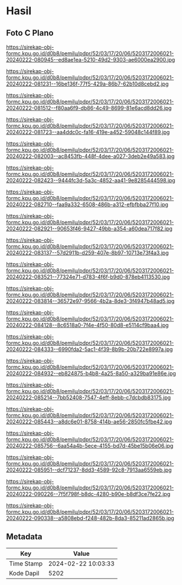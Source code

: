 # Hasil

## Foto C Plano

https://sirekap-obj-formc.kpu.go.id/d0b8/pemilu/pdpr/52/03/17/20/06/5203172006021-20240222-080945--ed8ae1ea-5210-49d2-9303-ae6000ea2900.jpg

https://sirekap-obj-formc.kpu.go.id/d0b8/pemilu/pdpr/52/03/17/20/06/5203172006021-20240222-081231--16be136f-77f5-429a-86b7-62b10d8cebd2.jpg

https://sirekap-obj-formc.kpu.go.id/d0b8/pemilu/pdpr/52/03/17/20/06/5203172006021-20240222-081512--f80aa6f9-db86-4c49-8699-81e6acd8dd26.jpg

https://sirekap-obj-formc.kpu.go.id/d0b8/pemilu/pdpr/52/03/17/20/06/5203172006021-20240222-081723--aa4ddc0c-fa16-419e-a452-59048c144f89.jpg

https://sirekap-obj-formc.kpu.go.id/d0b8/pemilu/pdpr/52/03/17/20/06/5203172006021-20240222-082003--ac8453fb-448f-4dee-a027-3deb2e49a583.jpg

https://sirekap-obj-formc.kpu.go.id/d0b8/pemilu/pdpr/52/03/17/20/06/5203172006021-20240222-082423--9444fc3d-5a3c-4852-aa41-9e8285444598.jpg

https://sirekap-obj-formc.kpu.go.id/d0b8/pemilu/pdpr/52/03/17/20/06/5203172006021-20240222-082710--faa9a332-6508-486b-a312-efbfbba27f10.jpg

https://sirekap-obj-formc.kpu.go.id/d0b8/pemilu/pdpr/52/03/17/20/06/5203172006021-20240222-082921--90653f46-9427-49bb-a354-a60dea717f82.jpg

https://sirekap-obj-formc.kpu.go.id/d0b8/pemilu/pdpr/52/03/17/20/06/5203172006021-20240222-083137--57d2911b-d259-407e-8b97-10713e73f4a3.jpg

https://sirekap-obj-formc.kpu.go.id/d0b8/pemilu/pdpr/52/03/17/20/06/5203172006021-20240222-083521--77324e71-d783-4f6f-b9d0-878eb4113530.jpg

https://sirekap-obj-formc.kpu.go.id/d0b8/pemilu/pdpr/52/03/17/20/06/5203172006021-20240222-083814--36572e97-9566-4b2a-8de3-3f4947b48ad5.jpg

https://sirekap-obj-formc.kpu.go.id/d0b8/pemilu/pdpr/52/03/17/20/06/5203172006021-20240222-084128--8c6518a0-7f4e-4f50-80d8-e5114cf9baa4.jpg

https://sirekap-obj-formc.kpu.go.id/d0b8/pemilu/pdpr/52/03/17/20/06/5203172006021-20240222-084333--6990fda2-5ac1-4f39-8b9b-20b722e8997a.jpg

https://sirekap-obj-formc.kpu.go.id/d0b8/pemilu/pdpr/52/03/17/20/06/5203172006021-20240222-084932--eb824875-b4b8-4a25-8a50-a329ba91e86e.jpg

https://sirekap-obj-formc.kpu.go.id/d0b8/pemilu/pdpr/52/03/17/20/06/5203172006021-20240222-085214--7bb52408-7547-4eff-8ebb-c7dcbdb83175.jpg

https://sirekap-obj-formc.kpu.go.id/d0b8/pemilu/pdpr/52/03/17/20/06/5203172006021-20240222-085443--a8dc6e01-8758-414b-ae56-2850fc5fbe42.jpg

https://sirekap-obj-formc.kpu.go.id/d0b8/pemilu/pdpr/52/03/17/20/06/5203172006021-20240222-085756--6aa54a4b-5ece-4155-bd7d-45be15b06e06.jpg

https://sirekap-obj-formc.kpu.go.id/d0b8/pemilu/pdpr/52/03/17/20/06/5203172006021-20240222-085951--dcf71237-8dd3-4589-92c8-7913aa6559eb.jpg

https://sirekap-obj-formc.kpu.go.id/d0b8/pemilu/pdpr/52/03/17/20/06/5203172006021-20240222-090226--7f5f798f-b8dc-4280-b90e-b8df3ce7fe22.jpg

https://sirekap-obj-formc.kpu.go.id/d0b8/pemilu/pdpr/52/03/17/20/06/5203172006021-20240222-090338--a5808ebd-f248-482b-8da3-85211ad2865b.jpg


## Metadata

| Key        | Value               |
| ---------- | ------------------- |
| Time Stamp | 2024-02-22 10:03:33 |
| Kode Dapil | 5202                |




